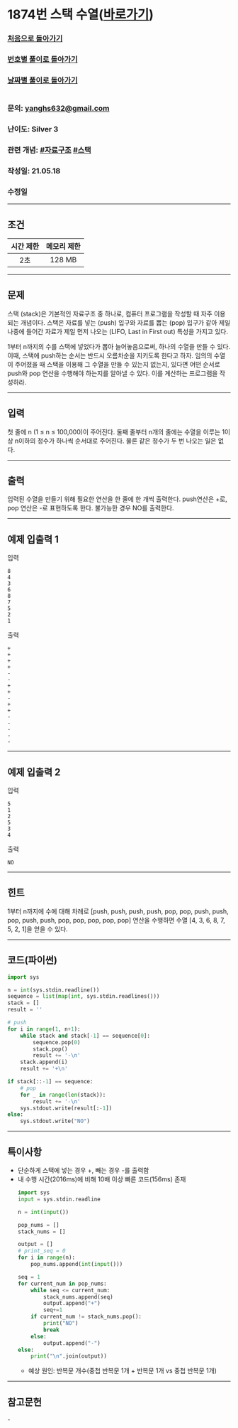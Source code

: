 # 1874번 스택 수열([바로가기](https://www.acmicpc.net/problem/1874))

### [처음으로 돌아가기](/README.md)
### [번호별 풀이로 돌아가기](README.md)
### [날짜별 풀이로 돌아가기](/Sort%20by%20date.md)
#
### 문의: yanghs632@gmail.com
### 난이도: Silver 3
### 관련 개념: [#자료구조](https://www.acmicpc.net/problemset?sort=ac_desc&algo=175) [#스택](https://www.acmicpc.net/problemset?sort=ac_desc&algo=71)
### 작성일: 21.05.18
### 수정일

---
## 조건
시간 제한|메모리 제한
:---:|:---:
2초|128 MB

---
## 문제
스택 (stack)은 기본적인 자료구조 중 하나로, 컴퓨터 프로그램을 작성할 때 자주 이용되는 개념이다. 스택은 자료를 넣는 (push) 입구와 자료를 뽑는 (pop) 입구가 같아 제일 나중에 들어간 자료가 제일 먼저 나오는 (LIFO, Last in First out) 특성을 가지고 있다.

1부터 n까지의 수를 스택에 넣었다가 뽑아 늘어놓음으로써, 하나의 수열을 만들 수 있다. 이때, 스택에 push하는 순서는 반드시 오름차순을 지키도록 한다고 하자. 임의의 수열이 주어졌을 때 스택을 이용해 그 수열을 만들 수 있는지 없는지, 있다면 어떤 순서로 push와 pop 연산을 수행해야 하는지를 알아낼 수 있다. 이를 계산하는 프로그램을 작성하라.

---
## 입력
첫 줄에 n (1 ≤ n ≤ 100,000)이 주어진다. 둘째 줄부터 n개의 줄에는 수열을 이루는 1이상 n이하의 정수가 하나씩 순서대로 주어진다. 물론 같은 정수가 두 번 나오는 일은 없다.

---
## 출력
입력된 수열을 만들기 위해 필요한 연산을 한 줄에 한 개씩 출력한다. push연산은 +로, pop 연산은 -로 표현하도록 한다. 불가능한 경우 NO를 출력한다.

---
## 예제 입출력 1
입력
```
8
4
3
6
8
7
5
2
1
```

출력
```
+
+
+
+
-
-
+
+
-
+
+
-
-
-
-
-
```

---
## 예제 입출력 2
입력
```
5
1
2
5
3
4
```

출력
```
NO
```

---
## 힌트
1부터 n까지에 수에 대해 차례로 [push, push, push, push, pop, pop, push, push, pop, push, push, pop, pop, pop, pop, pop] 연산을 수행하면 수열 [4, 3, 6, 8, 7, 5, 2, 1]을 얻을 수 있다.

---
## 코드(파이썬)
```python
import sys

n = int(sys.stdin.readline())
sequence = list(map(int, sys.stdin.readlines()))
stack = []
result = ''

# push
for i in range(1, n+1):
    while stack and stack[-1] == sequence[0]:
        sequence.pop(0)
        stack.pop()
        result += '-\n'
    stack.append(i)
    result += '+\n'

if stack[::-1] == sequence:
    # pop
    for _ in range(len(stack)):
        result += '-\n'
    sys.stdout.write(result[:-1])
else:
    sys.stdout.write("NO")
```

---
## 특이사항
- 단순하게 스택에 넣는 경우 +, 빼는 경우 -를 출력함
- 내 수행 시간(2016ms)에 비해 10배 이상 빠른 코드(156ms) 존재
  ```python
  import sys
  input = sys.stdin.readline

  n = int(input())

  pop_nums = []
  stack_nums = []

  output = []
  # print_seq = 0
  for i in range(n):
      pop_nums.append(int(input()))

  seq = 1
  for current_num in pop_nums:
      while seq <= current_num:
          stack_nums.append(seq)
          output.append("+")
          seq+=1
      if current_num != stack_nums.pop():
          print("NO")
          break
      else:
          output.append("-")
  else:
      print("\n".join(output))
  ```
  - 예상 원인: 반복문 개수(중첩 반복문 1개 + 반복문 1개 vs 중첩 반복문 1개)

---
## 참고문헌
\-